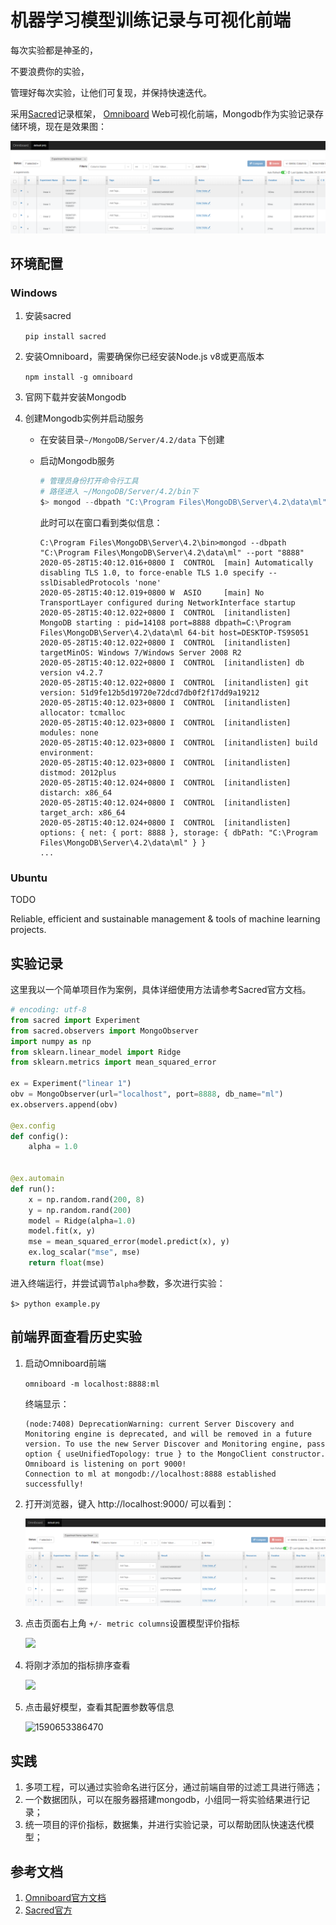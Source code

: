 # 机器学习模型训练记录与可视化前端

每次实验都是神圣的，

不要浪费你的实验，

管理好每次实验，让他们可复现，并保持快速迭代。



采用[Sacred](https://github.com/IDSIA/sacred)记录框架， [Omniboard](https://github.com/vivekratnavel/omniboard) Web可视化前端，Mongodb作为实验记录存储环境，现在是效果图：

![](./assets/overview.png)

## 环境配置

### Windows

1. 安装sacred

   `pip install sacred`

2. 安装Omniboard，需要确保你已经安装Node.js v8或更高版本

   ` npm install -g omniboard `

3. 官网下载并安装Mongodb

4. 创建Mongodb实例并启动服务

   - 在安装目录`~/MongoDB/Server/4.2/data` 下创建

   - 启动Mongodb服务

     ```powershell
     # 管理员身份打开命令行工具
     # 路径进入 ~/MongoDB/Server/4.2/bin下
     $> mongod --dbpath "C:\Program Files\MongoDB\Server\4.2\data\ml" --port "8888"
     ```

     此时可以在窗口看到类似信息：

     ```
     C:\Program Files\MongoDB\Server\4.2\bin>mongod --dbpath "C:\Program Files\MongoDB\Server\4.2\data\ml" --port "8888"
     2020-05-28T15:40:12.016+0800 I  CONTROL  [main] Automatically disabling TLS 1.0, to force-enable TLS 1.0 specify --sslDisabledProtocols 'none'
     2020-05-28T15:40:12.019+0800 W  ASIO     [main] No TransportLayer configured during NetworkInterface startup
     2020-05-28T15:40:12.022+0800 I  CONTROL  [initandlisten] MongoDB starting : pid=14108 port=8888 dbpath=C:\Program Files\MongoDB\Server\4.2\data\ml 64-bit host=DESKTOP-TS9S051
     2020-05-28T15:40:12.022+0800 I  CONTROL  [initandlisten] targetMinOS: Windows 7/Windows Server 2008 R2
     2020-05-28T15:40:12.022+0800 I  CONTROL  [initandlisten] db version v4.2.7
     2020-05-28T15:40:12.022+0800 I  CONTROL  [initandlisten] git version: 51d9fe12b5d19720e72dcd7db0f2f17dd9a19212
     2020-05-28T15:40:12.023+0800 I  CONTROL  [initandlisten] allocator: tcmalloc
     2020-05-28T15:40:12.023+0800 I  CONTROL  [initandlisten] modules: none
     2020-05-28T15:40:12.023+0800 I  CONTROL  [initandlisten] build environment:
     2020-05-28T15:40:12.023+0800 I  CONTROL  [initandlisten]     distmod: 2012plus
     2020-05-28T15:40:12.024+0800 I  CONTROL  [initandlisten]     distarch: x86_64
     2020-05-28T15:40:12.024+0800 I  CONTROL  [initandlisten]     target_arch: x86_64
     2020-05-28T15:40:12.024+0800 I  CONTROL  [initandlisten] options: { net: { port: 8888 }, storage: { dbPath: "C:\Program Files\MongoDB\Server\4.2\data\ml" } }
     ...
     ```

### Ubuntu

TODO

Reliable, efficient and sustainable management & tools of machine learning projects.

## 实验记录

这里我以一个简单项目作为案例，具体详细使用方法请参考Sacred官方文档。

```python
# encoding: utf-8
from sacred import Experiment
from sacred.observers import MongoObserver
import numpy as np
from sklearn.linear_model import Ridge
from sklearn.metrics import mean_squared_error

ex = Experiment("linear 1")
obv = MongoObserver(url="localhost", port=8888, db_name="ml")
ex.observers.append(obv)

@ex.config
def config():
    alpha = 1.0


@ex.automain
def run():
    x = np.random.rand(200, 8)
    y = np.random.rand(200)
    model = Ridge(alpha=1.0)
    model.fit(x, y)
    mse = mean_squared_error(model.predict(x), y)
    ex.log_scalar("mse", mse)
    return float(mse)

```

进入终端运行，并尝试调节`alpha`参数，多次进行实验：

```$> python example.py```

## 前端界面查看历史实验

1. 启动Omniboard前端

   `omniboard -m localhost:8888:ml`

   终端显示：

   ```
   (node:7408) DeprecationWarning: current Server Discovery and Monitoring engine is deprecated, and will be removed in a future version. To use the new Server Discover and Monitoring engine, pass option { useUnifiedTopology: true } to the MongoClient constructor.
   Omniboard is listening on port 9000!
   Connection to ml at mongodb://localhost:8888 established successfully!
   ```

2. 打开浏览器，键入 http://localhost:9000/ 可以看到：

   ![](./assets/overview.png)

3. 点击页面右上角 `+/- metric columns`设置模型评价指标

   ![](./assets/add_metric.png)

4. 将刚才添加的指标排序查看

   ![](./assets/sort_metric.png)

5. 点击最好模型，查看其配置参数等信息

   ![1590653386470](./assets./check_detail.png)

## 实践

1. 多项工程，可以通过实验命名进行区分，通过前端自带的过滤工具进行筛选；
2. 一个数据团队，可以在服务器搭建mongodb，小组同一将实验结果进行记录；
3. 统一项目的评价指标，数据集，并进行实验记录，可以帮助团队快速迭代模型；


## 参考文档

1. [Omniboard官方文档](https://vivekratnavel.github.io/omniboard)
2. [Sacred官方]( https://sacred.readthedocs.io/en/stable/quickstart.html )

